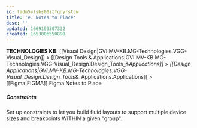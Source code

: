 ```yaml
---
id: tadm5vlsbs00itfqdyrstcw
title: 'e. Notes to Place'
desc: ''
updated: 1669193307332
created: 1653006550890
---
```

<span class="BreadCrumbTrail Smallest">**TECHNOLOGIES KB:** [[Visual Design|GVI.MV-KB.MG-Technologies.VGG-Visual_Design]] > [[Design Tools & Applications|GVI.MV-KB.MG-Technologies.VGG-Visual_Design.Design_Tools_&_Applications]] > [[Design Applications|GVI.MV-KB.MG-Technologies.VGG-Visual_Design.Design_Tools_&_Applications.Applications]] > [[Figma|FIGMA]]</span>
<span class="TitleLine">
<span class="TitlePreface Normal Larger">Figma</span>
<span class="Title">Notes to Place</span>
</span><div class="Divider"></div>
<!-- ----------------------------------------------------------------------- -->

##### **Constraints**
Set up constraints to let you build fluid layouts to support multiple device sizes and breakpoints WITHIN a given "group".
